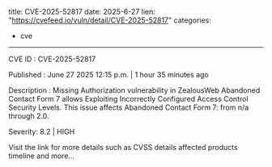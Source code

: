  
title: CVE-2025-52817
date: 2025-6-27
lien: "https://cvefeed.io/vuln/detail/CVE-2025-52817"
categories:
  - cve
---

CVE ID : CVE-2025-52817

Published :  June 27
2025
12:15 p.m. | 1 hour
35 minutes ago

Description : Missing Authorization vulnerability in ZealousWeb Abandoned Contact Form 7 allows Exploiting Incorrectly Configured Access Control Security Levels. This issue affects Abandoned Contact Form 7: from n/a through 2.0.

Severity: 8.2 | HIGH

Visit the link for more details
such as CVSS details
affected products
timeline
and more...
